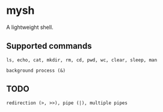 # mysh
A lightweight shell.

## Supported commands
```shell
ls, echo, cat, mkdir, rm, cd, pwd, wc, clear, sleep, man
```
```shell
background process (&)
```

## TODO
```shell
redirection (>, >>), pipe (|), multiple pipes
```

